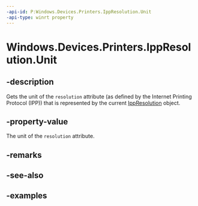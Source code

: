 ```yaml
---
-api-id: P:Windows.Devices.Printers.IppResolution.Unit
-api-type: winrt property
---
```


# Windows.Devices.Printers.IppResolution.Unit

<!--
public Windows.Devices.Printers.IppResolutionUnit Unit { get; }
-->


## -description

Gets the unit of the `resolution` attribute (as defined by the Internet Printing Protocol (IPP)) that is represented by the current [IppResolution](ippresolution.md) object.

## -property-value

The unit of the `resolution` attribute.

## -remarks

## -see-also

## -examples


